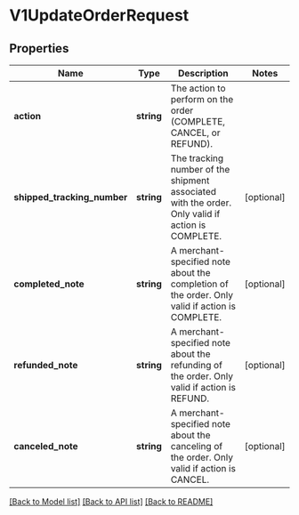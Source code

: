 # V1UpdateOrderRequest

## Properties
Name | Type | Description | Notes
------------ | ------------- | ------------- | -------------
**action** | **string** | The action to perform on the order (COMPLETE, CANCEL, or REFUND). | 
**shipped_tracking_number** | **string** | The tracking number of the shipment associated with the order. Only valid if action is COMPLETE. | [optional] 
**completed_note** | **string** | A merchant-specified note about the completion of the order. Only valid if action is COMPLETE. | [optional] 
**refunded_note** | **string** | A merchant-specified note about the refunding of the order. Only valid if action is REFUND. | [optional] 
**canceled_note** | **string** | A merchant-specified note about the canceling of the order. Only valid if action is CANCEL. | [optional] 

[[Back to Model list]](../README.md#documentation-for-models) [[Back to API list]](../README.md#documentation-for-api-endpoints) [[Back to README]](../README.md)


